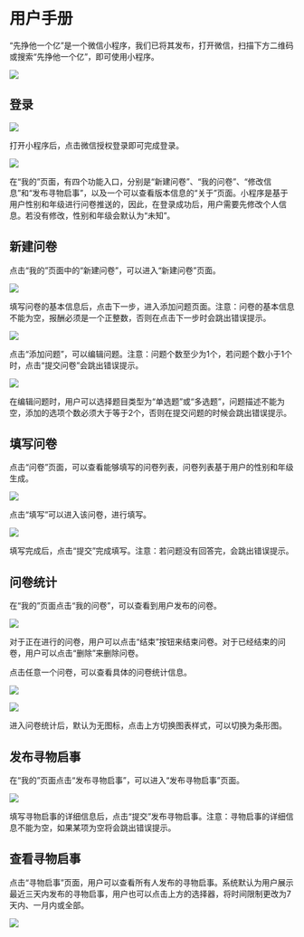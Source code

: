 # 用户手册
“先挣他一个亿”是一个微信小程序，我们已将其发布，打开微信，扫描下方二维码或搜索“先挣他一个亿”，即可使用小程序。

![](Production_specification/Production_image/二维码.png)

## 登录

![](../《软件设计文档》/UI/UI_image/login.png)

打开小程序后，点击微信授权登录即可完成登录。

![](../《软件设计文档》/UI/UI_image/mine.png)

在“我的”页面，有四个功能入口，分别是“新建问卷”、“我的问卷”、“修改信息”和“发布寻物启事”，以及一个可以查看版本信息的“关于”页面。小程序是基于用户性别和年级进行问卷推送的，因此，在登录成功后，用户需要先修改个人信息。若没有修改，性别和年级会默认为“未知”。

## 新建问卷
点击“我的”页面中的“新建问卷”，可以进入“新建问卷”页面。

![](../《软件设计文档》/UI/UI_image/newQuestionaire1.png)

填写问卷的基本信息后，点击下一步，进入添加问题页面。注意：问卷的基本信息不能为空，报酬必须是一个正整数，否则在点击下一步时会跳出错误提示。

![](../《软件设计文档》/UI/UI_image/newQuestionaire2.png)

点击“添加问题”，可以编辑问题。注意：问题个数至少为1个，若问题个数小于1个时，点击“提交问卷”会跳出错误提示。

![](../《软件设计文档》/UI/UI_image/newQuestionaire3.png)

在编辑问题时，用户可以选择题目类型为“单选题”或“多选题”，问题描述不能为空，添加的选项个数必须大于等于2个，否则在提交问题的时候会跳出错误提示。

## 填写问卷
点击“问卷”页面，可以查看能够填写的问卷列表，问卷列表基于用户的性别和年级生成。

![](../《软件设计文档》/UI/UI_image/questionaireList.png)

点击“填写”可以进入该问卷，进行填写。

![](../《软件设计文档》/UI/UI_image/answerQuestionaire.png)

填写完成后，点击“提交”完成填写。注意：若问题没有回答完，会跳出错误提示。

## 问卷统计
在“我的”页面点击“我的问卷”，可以查看到用户发布的问卷。

![](../《软件设计文档》/UI/UI_image/myQuestion1.png)

对于正在进行的问卷，用户可以点击“结束”按钮来结束问卷。对于已经结束的问卷，用户可以点击“删除”来删除问卷。

点击任意一个问卷，可以查看具体的问卷统计信息。

![](../《软件设计文档》/UI/UI_image/statistics1.png)

![](../《软件设计文档》/UI/UI_image/statistics2.png)

进入问卷统计后，默认为无图标，点击上方切换图表样式，可以切换为条形图。

## 发布寻物启事
在“我的”页面点击“发布寻物启事”，可以进入“发布寻物启事”页面。

![](../《软件设计文档》/UI/UI_image/newLost.png)

填写寻物启事的详细信息后，点击“提交”发布寻物启事。注意：寻物启事的详细信息不能为空，如果某项为空将会跳出错误提示。

## 查看寻物启事
点击“寻物启事”页面，用户可以查看所有人发布的寻物启事。系统默认为用户展示最近三天内发布的寻物启事，用户也可以点击上方的选择器，将时间限制更改为7天内、一月内或全部。

![](../《软件设计文档》/UI/UI_image/lostList.png)
